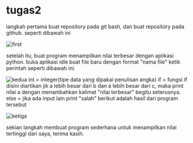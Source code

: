# tugas2

langkah pertama buat repository pada git bash, dan buat repository pada github.
seperti dibawah ini

![first](https://user-images.githubusercontent.com/46733869/52684757-26da7c80-2efc-11e9-8cec-0718ebd08b6a.png)

setelah itu, buat program menampilkan nilai terbesar dengan aplikasi python. buka aplikasi idle buat file baru dengan format "nama file" ketik perintah seperti dibawah ini.

![kedua](https://user-images.githubusercontent.com/46733869/52684820-6bfeae80-2efc-11e9-914d-a4f753d03769.png)
int = integer(tipe data yang dipakai penulisan angka)
if = fungsi if disini diartikan jik a lebih besar dari b dan a lebih besar dari c, maka print nilai a dengan menambahkan kalimat "nilai terbesar" begitu seterusnya.
else = jika ada input lain print "salah"
berikut adalah hasil dari program tersebut

![ketiga](https://user-images.githubusercontent.com/46733869/52684956-d31c6300-2efc-11e9-9f51-ac56509ac110.png)

sekian langkah membuat program sederhana untuk menampilkan nilai tertinggi dari saya, terima kasih.
